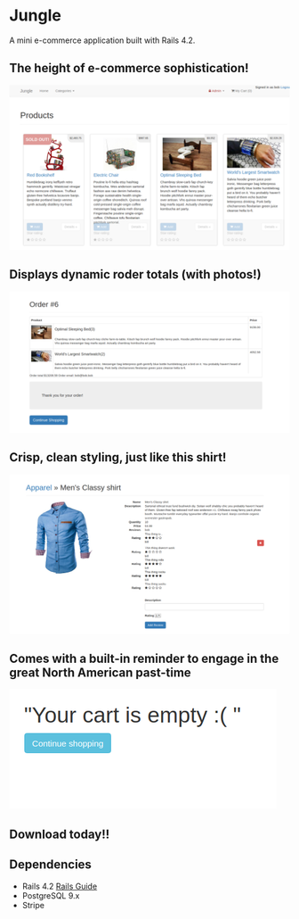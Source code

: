 # Jungle

A mini e-commerce application built with Rails 4.2. 
## The height of e-commerce sophistication!

!["Main page photo"](https://github.com/bartleyjulia/jungle-rails/blob/master/docs/main_page.png)

## Displays dynamic roder totals (with photos!)
!["Order photo"](https://github.com/bartleyjulia/jungle-rails/blob/master/docs/order_detail.png)

## Crisp, clean styling, just like this shirt!
!["Product photo"](https://github.com/bartleyjulia/jungle-rails/blob/master/docs/product_detail.png)

## Comes with a built-in reminder to engage in the great North American past-time
!["Cart empty"](https://github.com/bartleyjulia/jungle-rails/blob/master/docs/cart_empty.png)

## Download today!!


## Dependencies

* Rails 4.2 [Rails Guide](http://guides.rubyonrails.org/v4.2/)
* PostgreSQL 9.x
* Stripe
